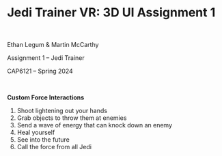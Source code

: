# Jedi Trainer VR: 3D UI Assignment 1

<br>

Ethan Legum & Martin McCarthy

Assignment 1 – Jedi Trainer 

CAP6121 – Spring 2024 

<br>

**Custom Force Interactions**

1.  Shoot lightening out your hands 
2.  Grab objects to throw them at enemies  
3.  Send a wave of energy that can knock down an enemy  
4.  Heal yourself  
5.  See into the future
6.  Call the force from all Jedi
